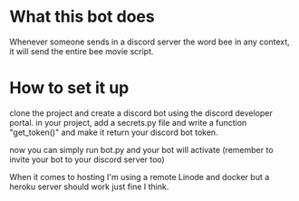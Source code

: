 # What this bot does
Whenever someone sends in a discord server the word bee in any context, 
it will send the entire bee movie script.

# How to set it up
clone the project and create a discord bot using the discord developer portal.
in your project, add a secrets.py file and write a function "get_token()" and make
it return your discord bot token.

now you can simply run bot.py and your bot will activate (remember to invite your bot
to your discord server too)

When it comes to hosting I'm using a remote Linode and docker but a heroku server should work just fine
I think.
